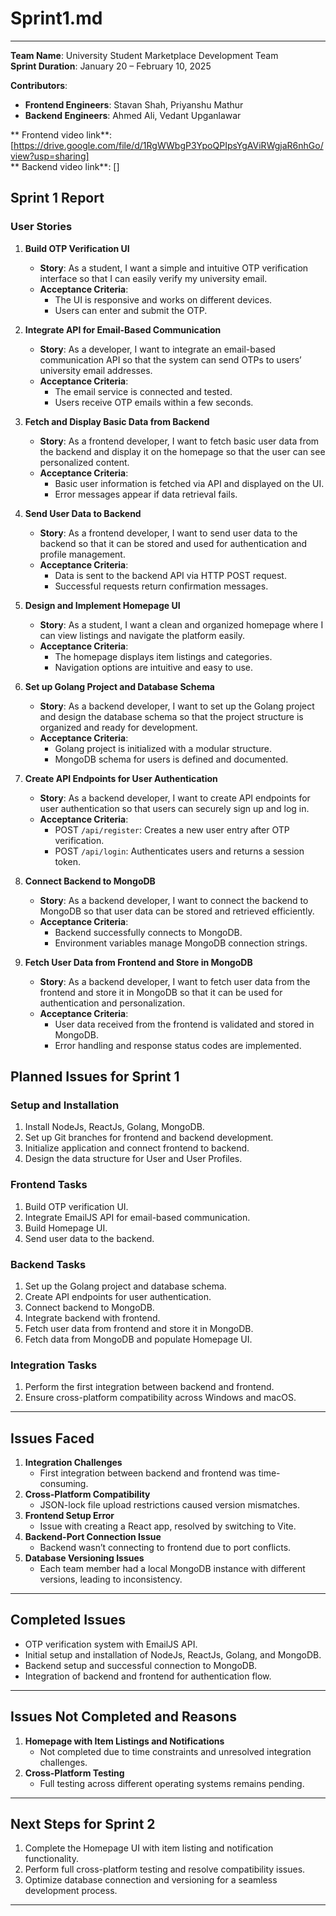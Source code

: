 # Sprint1.md
---  

**Team Name**: University Student Marketplace Development Team  
**Sprint Duration**: January 20 – February 10, 2025  

**Contributors**:  
- **Frontend Engineers**: Stavan Shah, Priyanshu Mathur  
- **Backend Engineers**: Ahmed Ali, Vedant Upganlawar  

** Frontend video link**: [https://drive.google.com/file/d/1RgWWbgP3YpoQPIpsYgAViRWgjaR6nhGo/view?usp=sharing]  
** Backend video link**: []  


## Sprint 1 Report  

### User Stories
1. **Build OTP Verification UI**  
   - **Story**: As a student, I want a simple and intuitive OTP verification interface so that I can easily verify my university email.  
   - **Acceptance Criteria**:  
     - The UI is responsive and works on different devices.  
     - Users can enter and submit the OTP.  

2. **Integrate API for Email-Based Communication**  
   - **Story**: As a developer, I want to integrate an email-based communication API so that the system can send OTPs to users’ university email addresses.  
   - **Acceptance Criteria**:  
     - The email service is connected and tested.  
     - Users receive OTP emails within a few seconds.  

3. **Fetch and Display Basic Data from Backend**  
   - **Story**: As a frontend developer, I want to fetch basic user data from the backend and display it on the homepage so that the user can see personalized content.  
   - **Acceptance Criteria**:  
     - Basic user information is fetched via API and displayed on the UI.  
     - Error messages appear if data retrieval fails.  

4. **Send User Data to Backend**  
   - **Story**: As a frontend developer, I want to send user data to the backend so that it can be stored and used for authentication and profile management.  
   - **Acceptance Criteria**:  
     - Data is sent to the backend API via HTTP POST request.  
     - Successful requests return confirmation messages.  

5. **Design and Implement Homepage UI**  
   - **Story**: As a student, I want a clean and organized homepage where I can view listings and navigate the platform easily.  
   - **Acceptance Criteria**:  
     - The homepage displays item listings and categories.  
     - Navigation options are intuitive and easy to use.  

6. **Set up Golang Project and Database Schema**  
   - **Story**: As a backend developer, I want to set up the Golang project and design the database schema so that the project structure is organized and ready for development.  
   - **Acceptance Criteria**:  
     - Golang project is initialized with a modular structure.  
     - MongoDB schema for users is defined and documented.

7. **Create API Endpoints for User Authentication**  
   - **Story**: As a backend developer, I want to create API endpoints for user authentication so that users can securely sign up and log in.  
   - **Acceptance Criteria**:  
     - POST `/api/register`: Creates a new user entry after OTP verification.  
     - POST `/api/login`: Authenticates users and returns a session token.  

8. **Connect Backend to MongoDB**  
   - **Story**: As a backend developer, I want to connect the backend to MongoDB so that user data can be stored and retrieved efficiently.  
   - **Acceptance Criteria**:  
     - Backend successfully connects to MongoDB.  
     - Environment variables manage MongoDB connection strings.  

9. **Fetch User Data from Frontend and Store in MongoDB**  
   - **Story**: As a backend developer, I want to fetch user data from the frontend and store it in MongoDB so that it can be used for authentication and personalization.  
   - **Acceptance Criteria**:  
     - User data received from the frontend is validated and stored in MongoDB.  
     - Error handling and response status codes are implemented.  


## Planned Issues for Sprint 1  
### Setup and Installation  
1. Install NodeJs, ReactJs, Golang, MongoDB.  
2. Set up Git branches for frontend and backend development.  
3. Initialize application and connect frontend to backend.  
4. Design the data structure for User and User Profiles.  

### Frontend Tasks  
1. Build OTP verification UI.  
2. Integrate EmailJS API for email-based communication.  
3. Build Homepage UI.  
4. Send user data to the backend.  

### Backend Tasks  
1. Set up the Golang project and database schema.  
2. Create API endpoints for user authentication.  
3. Connect backend to MongoDB.  
4. Integrate backend with frontend.  
5. Fetch user data from frontend and store it in MongoDB.  
6. Fetch data from MongoDB and populate Homepage UI.  

### Integration Tasks  
1. Perform the first integration between backend and frontend.  
2. Ensure cross-platform compatibility across Windows and macOS.  

---  

## Issues Faced  
1. **Integration Challenges**  
   - First integration between backend and frontend was time-consuming.  
2. **Cross-Platform Compatibility**  
   - JSON-lock file upload restrictions caused version mismatches.  
3. **Frontend Setup Error**  
   - Issue with creating a React app, resolved by switching to Vite.  
4. **Backend-Port Connection Issue**  
   - Backend wasn’t connecting to frontend due to port conflicts.  
5. **Database Versioning Issues**  
   - Each team member had a local MongoDB instance with different versions, leading to inconsistency.  

---  

## Completed Issues  
- OTP verification system with EmailJS API.  
- Initial setup and installation of NodeJs, ReactJs, Golang, and MongoDB.  
- Backend setup and successful connection to MongoDB.  
- Integration of backend and frontend for authentication flow.  

---  

## Issues Not Completed and Reasons  
1. **Homepage with Item Listings and Notifications**  
   - Not completed due to time constraints and unresolved integration challenges.  
2. **Cross-Platform Testing**  
   - Full testing across different operating systems remains pending.  

---  

## Next Steps for Sprint 2  
1. Complete the Homepage UI with item listing and notification functionality.  
2. Perform full cross-platform testing and resolve compatibility issues.  
3. Optimize database connection and versioning for a seamless development process.  

---  

